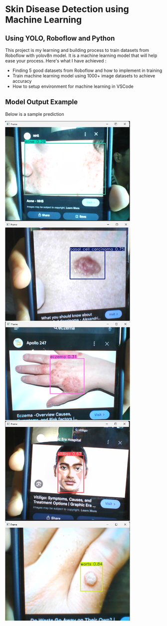 # Skin Disease Detection using Machine Learning

## Using YOLO, Roboflow and Python

This project is my learning and building process to train datasets from Roboflow with yolov8n model. It is a machine learning model that will help ease your process. 
Here's what I have achieved :

  * Finding 5 good datasets from Roboflow and how to implement in training
  * Train machine learning model using 1000+ image datasets to achieve accuracy
  * How to setup environment for machine learning in VSCode

## Model Output Example

Below is a sample prediction


<img src ="images/acne.png" width="400"/>
<img src ="images/basalCellCarcinoma.png" width="400"/>
<img src ="images/eczema.png" width="400"/>
<img src ="images/virtiligo.png" width="400"/>
<img src ="images/warts.png" width="400"/>


